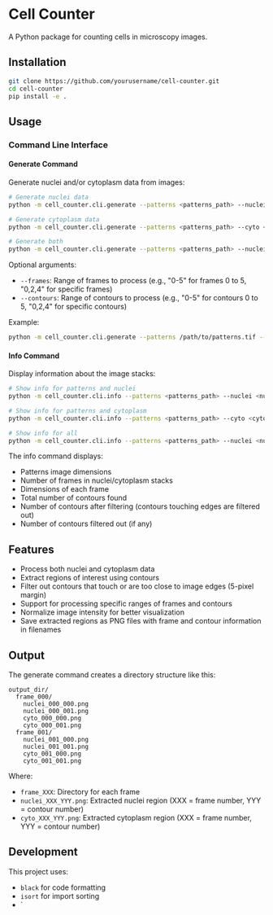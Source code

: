 # Cell Counter

A Python package for counting cells in microscopy images.

## Installation

```bash
git clone https://github.com/yourusername/cell-counter.git
cd cell-counter
pip install -e .
```

## Usage

### Command Line Interface

#### Generate Command

Generate nuclei and/or cytoplasm data from images:

```bash
# Generate nuclei data
python -m cell_counter.cli.generate --patterns <patterns_path> --nuclei <nuclei_path> --output <output_dir>

# Generate cytoplasm data
python -m cell_counter.cli.generate --patterns <patterns_path> --cyto <cyto_path> --output <output_dir>

# Generate both
python -m cell_counter.cli.generate --patterns <patterns_path> --nuclei <nuclei_path> --cyto <cyto_path> --output <output_dir>
```

Optional arguments:
- `--frames`: Range of frames to process (e.g., "0-5" for frames 0 to 5, "0,2,4" for specific frames)
- `--contours`: Range of contours to process (e.g., "0-5" for contours 0 to 5, "0,2,4" for specific contours)

Example:
```bash
python -m cell_counter.cli.generate --patterns /path/to/patterns.tif --nuclei /path/to/nuclei.tif --cyto /path/to/cyto.tif --output /path/to/output_dir --frames 0-5 --contours 0-10
```

#### Info Command

Display information about the image stacks:

```bash
# Show info for patterns and nuclei
python -m cell_counter.cli.info --patterns <patterns_path> --nuclei <nuclei_path>

# Show info for patterns and cytoplasm
python -m cell_counter.cli.info --patterns <patterns_path> --cyto <cyto_path>

# Show info for all
python -m cell_counter.cli.info --patterns <patterns_path> --nuclei <nuclei_path> --cyto <cyto_path>
```

The info command displays:
- Patterns image dimensions
- Number of frames in nuclei/cytoplasm stacks
- Dimensions of each frame
- Total number of contours found
- Number of contours after filtering (contours touching edges are filtered out)
- Number of contours filtered out (if any)

## Features

- Process both nuclei and cytoplasm data
- Extract regions of interest using contours
- Filter out contours that touch or are too close to image edges (5-pixel margin)
- Support for processing specific ranges of frames and contours
- Normalize image intensity for better visualization
- Save extracted regions as PNG files with frame and contour information in filenames

## Output

The generate command creates a directory structure like this:
```
output_dir/
  frame_000/
    nuclei_000_000.png
    nuclei_000_001.png
    cyto_000_000.png
    cyto_000_001.png
  frame_001/
    nuclei_001_000.png
    nuclei_001_001.png
    cyto_001_000.png
    cyto_001_001.png
```

Where:
- `frame_XXX`: Directory for each frame
- `nuclei_XXX_YYY.png`: Extracted nuclei region (XXX = frame number, YYY = contour number)
- `cyto_XXX_YYY.png`: Extracted cytoplasm region (XXX = frame number, YYY = contour number)

## Development

This project uses:
- `black` for code formatting
- `isort` for import sorting
- `